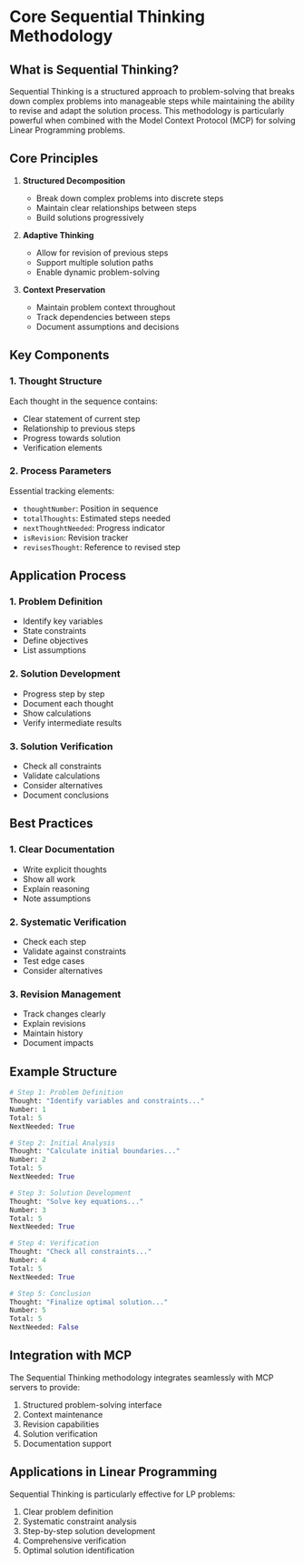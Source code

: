 # Core Sequential Thinking Methodology

## What is Sequential Thinking?

Sequential Thinking is a structured approach to problem-solving that breaks down complex problems into manageable steps while maintaining the ability to revise and adapt the solution process. This methodology is particularly powerful when combined with the Model Context Protocol (MCP) for solving Linear Programming problems.

## Core Principles

1. **Structured Decomposition**
   - Break down complex problems into discrete steps
   - Maintain clear relationships between steps
   - Build solutions progressively

2. **Adaptive Thinking**
   - Allow for revision of previous steps
   - Support multiple solution paths
   - Enable dynamic problem-solving

3. **Context Preservation**
   - Maintain problem context throughout
   - Track dependencies between steps
   - Document assumptions and decisions

## Key Components

### 1. Thought Structure
Each thought in the sequence contains:
- Clear statement of current step
- Relationship to previous steps
- Progress towards solution
- Verification elements

### 2. Process Parameters
Essential tracking elements:
- `thoughtNumber`: Position in sequence
- `totalThoughts`: Estimated steps needed
- `nextThoughtNeeded`: Progress indicator
- `isRevision`: Revision tracker
- `revisesThought`: Reference to revised step

## Application Process

### 1. Problem Definition
- Identify key variables
- State constraints
- Define objectives
- List assumptions

### 2. Solution Development
- Progress step by step
- Document each thought
- Show calculations
- Verify intermediate results

### 3. Solution Verification
- Check all constraints
- Validate calculations
- Consider alternatives
- Document conclusions

## Best Practices

### 1. Clear Documentation
- Write explicit thoughts
- Show all work
- Explain reasoning
- Note assumptions

### 2. Systematic Verification
- Check each step
- Validate against constraints
- Test edge cases
- Consider alternatives

### 3. Revision Management
- Track changes clearly
- Explain revisions
- Maintain history
- Document impacts

## Example Structure

```python
# Step 1: Problem Definition
Thought: "Identify variables and constraints..."
Number: 1
Total: 5
NextNeeded: True

# Step 2: Initial Analysis
Thought: "Calculate initial boundaries..."
Number: 2
Total: 5
NextNeeded: True

# Step 3: Solution Development
Thought: "Solve key equations..."
Number: 3
Total: 5
NextNeeded: True

# Step 4: Verification
Thought: "Check all constraints..."
Number: 4
Total: 5
NextNeeded: True

# Step 5: Conclusion
Thought: "Finalize optimal solution..."
Number: 5
Total: 5
NextNeeded: False
```

## Integration with MCP

The Sequential Thinking methodology integrates seamlessly with MCP servers to provide:
1. Structured problem-solving interface
2. Context maintenance
3. Revision capabilities
4. Solution verification
5. Documentation support

## Applications in Linear Programming

Sequential Thinking is particularly effective for LP problems:
1. Clear problem definition
2. Systematic constraint analysis
3. Step-by-step solution development
4. Comprehensive verification
5. Optimal solution identification